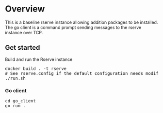 # Overview

This is a baseline rserve instance allowing addition packages to be installed.  The go client is a command prompt sending messages to the rserve instance over TCP.

## Get started

Build and run the Rserve instance

<pre>
docker build . -t rserve
# See rserve.config if the default configuration needs modification. https://www.rforge.net/Rserve/doc.html#conf
./run.sh
</pre>

### Go client

<pre>
cd go_client
go run .
</pre>

